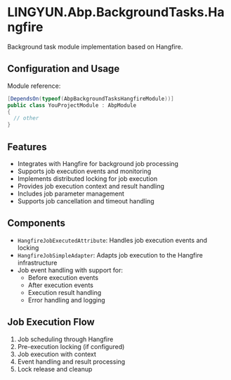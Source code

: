 # LINGYUN.Abp.BackgroundTasks.Hangfire

Background task module implementation based on Hangfire.

## Configuration and Usage

Module reference:

```csharp
[DependsOn(typeof(AbpBackgroundTasksHangfireModule))]
public class YouProjectModule : AbpModule
{
  // other
}
```

## Features

- Integrates with Hangfire for background job processing
- Supports job execution events and monitoring
- Implements distributed locking for job execution
- Provides job execution context and result handling
- Includes job parameter management
- Supports job cancellation and timeout handling

## Components

- `HangfireJobExecutedAttribute`: Handles job execution events and locking
- `HangfireJobSimpleAdapter`: Adapts job execution to the Hangfire infrastructure
- Job event handling with support for:
  - Before execution events
  - After execution events
  - Execution result handling
  - Error handling and logging

## Job Execution Flow

1. Job scheduling through Hangfire
2. Pre-execution locking (if configured)
3. Job execution with context
4. Event handling and result processing
5. Lock release and cleanup

